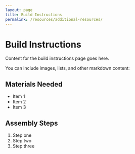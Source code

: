 ```yaml
---
layout: page
title: Build Instructions
permalink: /resources/additional-resources/
---
```


# Build Instructions

Content for the build instructions page goes here.

You can include images, lists, and other markdown content:

## Materials Needed
- Item 1
- Item 2
- Item 3

## Assembly Steps
1. Step one
2. Step two
3. Step three
